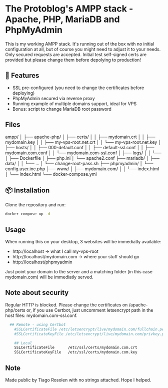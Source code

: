 # The Protoblog's AMPP stack - Apache, PHP, MariaDB and PhpMyAdmin

This is my working AMPP stack. It's running out of the box with no initial configuration at all, but of course you might need to adjust it to your needs.
Only secured requests are accepted. Initial test self-signed certs are provided but please change them before depolying to production!

## 🚀 Features

- SSL pre-configured (you need to change the certificates before deploying)
- PhpMyAdmin secured via reverse proxy
- Running example of multiple domains support, ideal for VPS
- Bonus: script to change MariaDB root password

##  Files

ampp/
│
├── apache-php/
│   ├── certs/
│   │   ├── mydomain.crt
│   │   ├── mydomain.key
│   │   ├── my-vps-root.net.crt
│   │   └── my-vps-root.net.key
│   ├── hosts/
│   │   ├── 000-default.conf
│   │   ├── default-ssl.conf
│   │   ├── mydomain.com.conf
│   │   └── mydomain.com-ssl.conf
│   ├── logs/
│	  │   └── <apache logs>
│	  ├── Dockerfile
│	  ├── php.ini
│	  └── apache2.conf
├── mariadb/
│   ├── data/
│   │   └── ...
│	  └── change-root-pass.sh
├── phpmyadmin/
│	  └── config.user.inc.php
├── www/
│   ├── mydomain.com/
│   │   └── index.html
│   └── index.html
└── docker-compose.yml


## 📦 Installation

Clone the repository and run:

```bash
docker compose up -d
```

## Usage

When running this on your desktop, 3 websites will be immediatly available:

- http://localhost -> what I call my-vps-root
- http://localhost/mydomain.com -> where your stuff should go
- http://localhost/phpmyadmin

Just point your domain to the server and a matching folder (in this case mydomain.com) will be immediatly served.

## Note about security

Regular HTTP is blocked. Please change the certificates on /apache-php/certs or, if you use Certbot, just uncomment letsencrypt path in the host files: mydomain.com-ssl.conf.

```bash
  ## Remote - using Certbot
	#SSLCertificateFile /etc/letsencrypt/live/mydomain.com/fullchain.pem
	#SSLCertificateKeyFile /etc/letsencrypt/live/mydomain.com/privkey.pem

	## Local
	SSLCertificateFile      /etc/ssl/certs/mydomain.com.crt
	SSLCertificateKeyFile   /etc/ssl/certs/mydomain.com.key
```

## Note

Made public by Tiago Rosolen with no strings attached. Hope I helped. 

